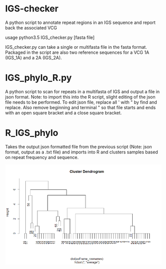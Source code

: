 # IGS-checker
A python script to annotate repeat regions in an IGS sequence and report back the associated VCG

usage python3.5 IGS_checker.py [fasta file]

IGS_checker.py can take a single or multifasta file in the fasta format. Packaged in the script are also two reference sequences for a VCG 1A (IGS_1A) and a 2A (IGS_2A).

# IGS_phylo_R.py
A python script to scan for repeats in a multifasta of IGS and output a file in json format. Note: to import this into the R script, slight editing of the json file needs to be performed.
To edit json file, replace all ' with " by find and replace. Also remove beginning and terminal " so that file starts and ends with an open square bracket and a close square bracket.

# R_IGS_phylo
Takes the output json formatted file from the previous script (Note: json format, output as a .txt file) and imports into R and clusters samples based on repeat frequency and sequence.

![alt text](https://raw.githubusercontent.com/Jwebster89/IGS-checker/master/Rplot02.png)
